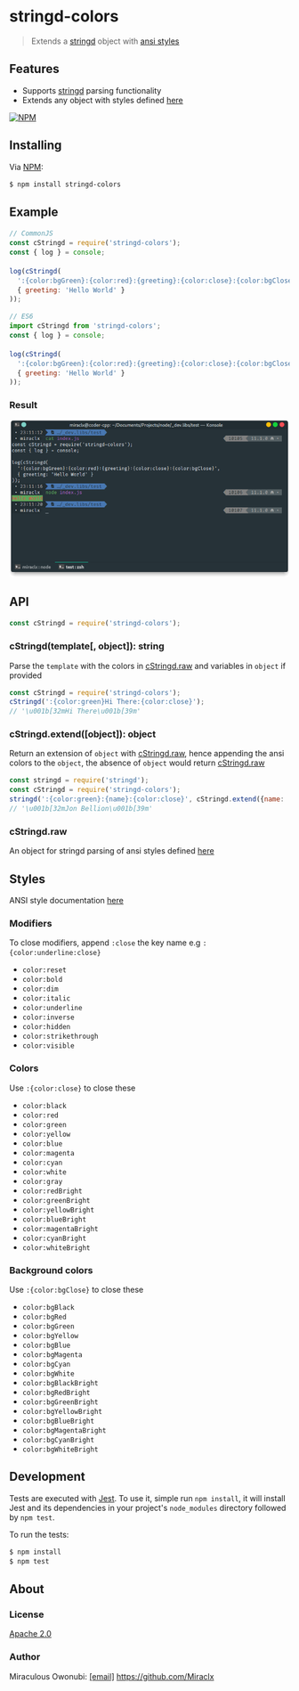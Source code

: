 stringd-colors
==============
> Extends a [stringd][stringd] object with [ansi styles][ansi-styles]
## Features
- Supports [stringd][stringd] parsing functionality
- Extends any object with styles defined [here](#styles)

[![NPM](https://nodei.co/npm/stringd-colors.png?stars&downloads)](https://nodei.co/npm/stringd-colors/)

## Installing

Via [NPM][npm]:

``` bash
$ npm install stringd-colors
```

## Example

``` javascript
// CommonJS
const cStringd = require('stringd-colors');
const { log } = console;

log(cStringd(
  ':{color:bgGreen}:{color:red}:{greeting}:{color:close}:{color:bgClose}',
  { greeting: 'Hello World' }
));
```
``` javascript
// ES6
import cStringd from 'stringd-colors';
const { log } = console;

log(cStringd(
  ':{color:bgGreen}:{color:red}:{greeting}:{color:close}:{color:bgClose}',
  { greeting: 'Hello World' }
));
```
### Result
![StringD Colors](https://raw.githubusercontent.com/Miraclx/stringd-colors/master/screenshots/colors.png "Colors Example")

## API
``` javascript
const cStringd = require('stringd-colors');
```
### cStringd(template[, object]): string
Parse the `template` with the colors in [cStringd.raw](#cStringdraw) and variables in `object` if provided
``` javascript
const cStringd = require('stringd-colors');
cStringd(':{color:green}Hi There:{color:close}');
// '\u001b[32mHi There\u001b[39m'
```
### cStringd.extend([object]): object
Return an extension of `object` with [cStringd.raw](#cStringdraw), hence appending the ansi colors to the `object`, the absence of `object` would return [cStringd.raw](#cStringdraw)
``` javascript
const stringd = require('stringd');
const cStringd = require('stringd-colors');
stringd(':{color:green}:{name}:{color:close}', cStringd.extend({name: 'Jon Bellion'}));
// '\u001b[32mJon Bellion\u001b[39m'
```
### cStringd.raw
An object for stringd parsing of ansi styles defined [here](#styles)

## Styles
ANSI style documentation [here][ansi-styles]
### Modifiers
To close modifiers, append `:close` the key name e.g `:{color:underline:close}`
- `color:reset`
- `color:bold`
- `color:dim`
- `color:italic`
- `color:underline`
- `color:inverse`
- `color:hidden`
- `color:strikethrough`
- `color:visible`

### Colors
Use `:{color:close}` to close these
- `color:black`
- `color:red`
- `color:green`
- `color:yellow`
- `color:blue`
- `color:magenta`
- `color:cyan`
- `color:white`
- `color:gray`
- `color:redBright`
- `color:greenBright`
- `color:yellowBright`
- `color:blueBright`
- `color:magentaBright`
- `color:cyanBright`
- `color:whiteBright`

### Background colors
Use `:{color:bgClose}` to close these
- `color:bgBlack`
- `color:bgRed`
- `color:bgGreen`
- `color:bgYellow`
- `color:bgBlue`
- `color:bgMagenta`
- `color:bgCyan`
- `color:bgWhite`
- `color:bgBlackBright`
- `color:bgRedBright`
- `color:bgGreenBright`
- `color:bgYellowBright`
- `color:bgBlueBright`
- `color:bgMagentaBright`
- `color:bgCyanBright`
- `color:bgWhiteBright`

## Development
Tests are executed with [Jest][jest]. To use it, simple run `npm install`, it will install
Jest and its dependencies in your project's `node_modules` directory followed by `npm test`.

To run the tests:

``` bash
$ npm install
$ npm test
```
## About
### License
[Apache 2.0][license]
### Author
Miraculous Owonubi: [[email]](mailto:omiraculous@gmail.com) <https://github.com/Miraclx>

[npm]:  https://github.com/npm/npm "The Node Package Manager"
[jest]:  https://github.com/facebook/jest "Delightful JavaScript Testing"
[license]:  LICENSE "Apache 2.0 License"
[stringd]:  https://github.com/Miraclx/stringd "NodeJS String Variable Parser"
[ansi-styles]:  https://github.com/chalk/ansi-styles "ANSI escape codes for styling strings in the terminal"
